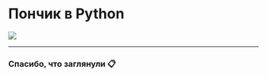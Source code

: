 # Пончик в Python

<img src="https://github.com/Vova2808/Donut/assets/96084748/a63220d5-5076-4464-98cd-6b59964c31c4">

---

### Спасибо, что заглянули 📋 
